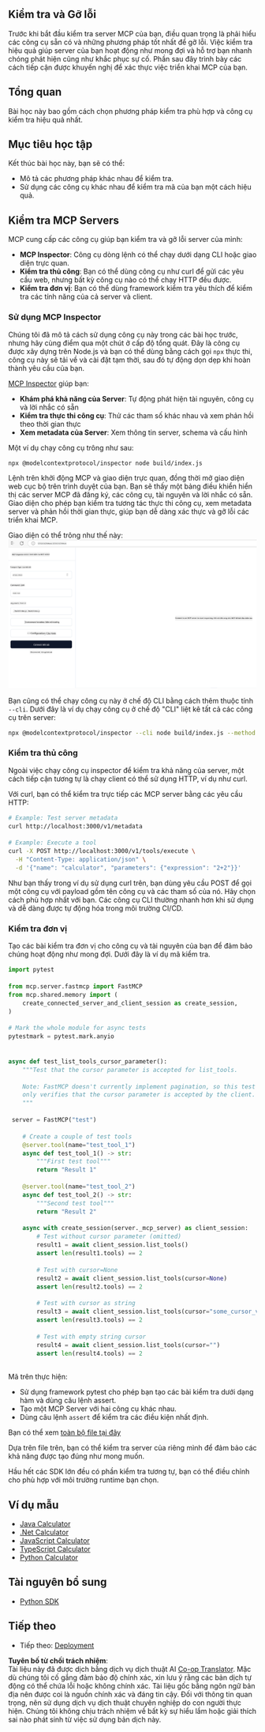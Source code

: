 <!--
CO_OP_TRANSLATOR_METADATA:
{
  "original_hash": "e25bc265a51244a7a2d93b3761543a1f",
  "translation_date": "2025-06-13T02:10:20+00:00",
  "source_file": "03-GettingStarted/08-testing/README.md",
  "language_code": "vi"
}
-->
## Kiểm tra và Gỡ lỗi

Trước khi bắt đầu kiểm tra server MCP của bạn, điều quan trọng là phải hiểu các công cụ sẵn có và những phương pháp tốt nhất để gỡ lỗi. Việc kiểm tra hiệu quả giúp server của bạn hoạt động như mong đợi và hỗ trợ bạn nhanh chóng phát hiện cũng như khắc phục sự cố. Phần sau đây trình bày các cách tiếp cận được khuyến nghị để xác thực việc triển khai MCP của bạn.

## Tổng quan

Bài học này bao gồm cách chọn phương pháp kiểm tra phù hợp và công cụ kiểm tra hiệu quả nhất.

## Mục tiêu học tập

Kết thúc bài học này, bạn sẽ có thể:

- Mô tả các phương pháp khác nhau để kiểm tra.
- Sử dụng các công cụ khác nhau để kiểm tra mã của bạn một cách hiệu quả.

## Kiểm tra MCP Servers

MCP cung cấp các công cụ giúp bạn kiểm tra và gỡ lỗi server của mình:

- **MCP Inspector**: Công cụ dòng lệnh có thể chạy dưới dạng CLI hoặc giao diện trực quan.
- **Kiểm tra thủ công**: Bạn có thể dùng công cụ như curl để gửi các yêu cầu web, nhưng bất kỳ công cụ nào có thể chạy HTTP đều được.
- **Kiểm tra đơn vị**: Bạn có thể dùng framework kiểm tra yêu thích để kiểm tra các tính năng của cả server và client.

### Sử dụng MCP Inspector

Chúng tôi đã mô tả cách sử dụng công cụ này trong các bài học trước, nhưng hãy cùng điểm qua một chút ở cấp độ tổng quát. Đây là công cụ được xây dựng trên Node.js và bạn có thể dùng bằng cách gọi `npx` thực thi, công cụ này sẽ tải về và cài đặt tạm thời, sau đó tự động dọn dẹp khi hoàn thành yêu cầu của bạn.

[MCP Inspector](https://github.com/modelcontextprotocol/inspector) giúp bạn:

- **Khám phá khả năng của Server**: Tự động phát hiện tài nguyên, công cụ và lời nhắc có sẵn
- **Kiểm tra thực thi công cụ**: Thử các tham số khác nhau và xem phản hồi theo thời gian thực
- **Xem metadata của Server**: Xem thông tin server, schema và cấu hình

Một ví dụ chạy công cụ trông như sau:

```bash
npx @modelcontextprotocol/inspector node build/index.js
```

Lệnh trên khởi động MCP và giao diện trực quan, đồng thời mở giao diện web cục bộ trên trình duyệt của bạn. Bạn sẽ thấy một bảng điều khiển hiển thị các server MCP đã đăng ký, các công cụ, tài nguyên và lời nhắc có sẵn. Giao diện cho phép bạn kiểm tra tương tác thực thi công cụ, xem metadata server và phản hồi thời gian thực, giúp bạn dễ dàng xác thực và gỡ lỗi các triển khai MCP.

Giao diện có thể trông như thế này: ![Inspector](../../../../translated_images/connect.141db0b2bd05f096fb1dd91273771fd8b2469d6507656c3b0c9df4b3c5473929.vi.png)

Bạn cũng có thể chạy công cụ này ở chế độ CLI bằng cách thêm thuộc tính `--cli`. Dưới đây là ví dụ chạy công cụ ở chế độ "CLI" liệt kê tất cả các công cụ trên server:

```sh
npx @modelcontextprotocol/inspector --cli node build/index.js --method tools/list
```

### Kiểm tra thủ công

Ngoài việc chạy công cụ inspector để kiểm tra khả năng của server, một cách tiếp cận tương tự là chạy client có thể sử dụng HTTP, ví dụ như curl.

Với curl, bạn có thể kiểm tra trực tiếp các MCP server bằng các yêu cầu HTTP:

```bash
# Example: Test server metadata
curl http://localhost:3000/v1/metadata

# Example: Execute a tool
curl -X POST http://localhost:3000/v1/tools/execute \
  -H "Content-Type: application/json" \
  -d '{"name": "calculator", "parameters": {"expression": "2+2"}}'
```

Như bạn thấy trong ví dụ sử dụng curl trên, bạn dùng yêu cầu POST để gọi một công cụ với payload gồm tên công cụ và các tham số của nó. Hãy chọn cách phù hợp nhất với bạn. Các công cụ CLI thường nhanh hơn khi sử dụng và dễ dàng được tự động hóa trong môi trường CI/CD.

### Kiểm tra đơn vị

Tạo các bài kiểm tra đơn vị cho công cụ và tài nguyên của bạn để đảm bảo chúng hoạt động như mong đợi. Dưới đây là ví dụ mã kiểm tra.

```python
import pytest

from mcp.server.fastmcp import FastMCP
from mcp.shared.memory import (
    create_connected_server_and_client_session as create_session,
)

# Mark the whole module for async tests
pytestmark = pytest.mark.anyio


async def test_list_tools_cursor_parameter():
    """Test that the cursor parameter is accepted for list_tools.

    Note: FastMCP doesn't currently implement pagination, so this test
    only verifies that the cursor parameter is accepted by the client.
    """

 server = FastMCP("test")

    # Create a couple of test tools
    @server.tool(name="test_tool_1")
    async def test_tool_1() -> str:
        """First test tool"""
        return "Result 1"

    @server.tool(name="test_tool_2")
    async def test_tool_2() -> str:
        """Second test tool"""
        return "Result 2"

    async with create_session(server._mcp_server) as client_session:
        # Test without cursor parameter (omitted)
        result1 = await client_session.list_tools()
        assert len(result1.tools) == 2

        # Test with cursor=None
        result2 = await client_session.list_tools(cursor=None)
        assert len(result2.tools) == 2

        # Test with cursor as string
        result3 = await client_session.list_tools(cursor="some_cursor_value")
        assert len(result3.tools) == 2

        # Test with empty string cursor
        result4 = await client_session.list_tools(cursor="")
        assert len(result4.tools) == 2
    
```

Mã trên thực hiện:

- Sử dụng framework pytest cho phép bạn tạo các bài kiểm tra dưới dạng hàm và dùng câu lệnh assert.
- Tạo một MCP Server với hai công cụ khác nhau.
- Dùng câu lệnh `assert` để kiểm tra các điều kiện nhất định.

Bạn có thể xem [toàn bộ file tại đây](https://github.com/modelcontextprotocol/python-sdk/blob/main/tests/client/test_list_methods_cursor.py)

Dựa trên file trên, bạn có thể kiểm tra server của riêng mình để đảm bảo các khả năng được tạo đúng như mong muốn.

Hầu hết các SDK lớn đều có phần kiểm tra tương tự, bạn có thể điều chỉnh cho phù hợp với môi trường runtime bạn chọn.

## Ví dụ mẫu

- [Java Calculator](../samples/java/calculator/README.md)
- [.Net Calculator](../../../../03-GettingStarted/samples/csharp)
- [JavaScript Calculator](../samples/javascript/README.md)
- [TypeScript Calculator](../samples/typescript/README.md)
- [Python Calculator](../../../../03-GettingStarted/samples/python)

## Tài nguyên bổ sung

- [Python SDK](https://github.com/modelcontextprotocol/python-sdk)

## Tiếp theo

- Tiếp theo: [Deployment](/03-GettingStarted/09-deployment/README.md)

**Tuyên bố từ chối trách nhiệm**:  
Tài liệu này đã được dịch bằng dịch vụ dịch thuật AI [Co-op Translator](https://github.com/Azure/co-op-translator). Mặc dù chúng tôi cố gắng đảm bảo độ chính xác, xin lưu ý rằng các bản dịch tự động có thể chứa lỗi hoặc không chính xác. Tài liệu gốc bằng ngôn ngữ bản địa nên được coi là nguồn chính xác và đáng tin cậy. Đối với thông tin quan trọng, nên sử dụng dịch vụ dịch thuật chuyên nghiệp do con người thực hiện. Chúng tôi không chịu trách nhiệm về bất kỳ sự hiểu lầm hoặc giải thích sai nào phát sinh từ việc sử dụng bản dịch này.